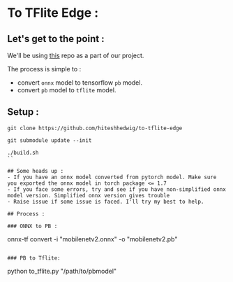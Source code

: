 # To TFlite Edge :

## Let's get to the point :

We'll be using [this](https://github.com/onnx/onnx-tensorflow) repo as a part of our project.

The process is simple to :
- convert `onnx` model to tensorflow `pb` model.  
- convert `pb` model to `tflite` model.

## Setup :

```
git clone https://github.com/hiteshhedwig/to-tflite-edge
```

```
git submodule update --init
```

```
./build.sh
``

## Some heads up :
- If you have an onnx model converted from pytorch model. Make sure you exported the onnx model in torch package <= 1.7
- If you face some errors, try and see if you have non-simplified onnx model version. Simplified onnx version gives trouble
- Raise issue if some issue is faced. I'll try my best to help.

## Process :

### ONNX to PB :
```
onnx-tf convert -i "mobilenetv2.onnx" -o  "mobilenetv2.pb"
```

### PB to Tflite:
```
python to_tflite.py "/path/to/pbmodel"

```